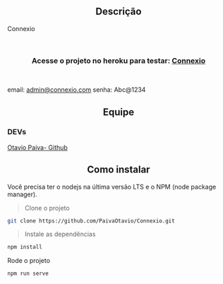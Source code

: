 <h2 align="center"> Descrição </h2>

Connexio

<br/>
    <h3 align='center'>Acesse o projeto no heroku para testar: <a href='https://connexio.herokuapp.com/'><strong>Connexio</strong></a></h3>
<br/>

email: admin@connexio.com
senha: Abc@1234

<h2 align="center"> Equipe </h2>

### DEVs
[ Otavio Paiva- Github](https://github.com/PaivaOtavio)


<h2 align="center"> Como instalar </h2>

Você precisa ter o nodejs na última versão LTS e o NPM (node package manager). 

> Clone o projeto
```bash
git clone https://github.com/PaivaOtavio/Connexio.git
```
> Instale as dependências
```bash
npm install 
```

Rode o projeto
```bash
npm run serve
```
